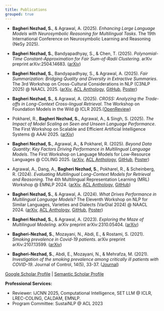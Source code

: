 ```yaml
---
title: Publications
grouped: true
---
```

- **Bagheri Nezhad, S.**, & Agrawal, A. (2025). *Enhancing Large Language Models with Neurosymbolic Reasoning for Multilingual Tasks*. The 19th International Conference on Neurosymbolic Learning and Reasoning (NeSy 2025).

- **Bagheri Nezhad, S.**, Bandyapadhyay, S., & Chen, T. (2025). *Polynomial-Time Constant-Approximation for Fair Sum-of-Radii Clustering*. arXiv preprint arXiv:2504.14683. ([arXiv](https://arxiv.org/pdf/2504.14683))

- **Bagheri Nezhad, S.**, Bandyapadhyay, S., & Agrawal, A. (2025). *Fair Summarization: Bridging Quality and Diversity in Extractive Summaries*. The 3rd Workshop on Cross-Cultural Considerations in NLP (C3NLP 2025) @ NAACL 2025. ([arXiv](https://arxiv.org/pdf/2411.07521), [ACL Anthology](https://aclanthology.org/2025.c3nlp-1.3/), [GitHub](https://github.com/PortNLP/FairEXTSummarizer), [Poster](assets/docs/Poster-FairSummarization-AFME2024.pdf))

- **Bagheri Nezhad, S.**, & Agrawal, A. (2025). *CROSS: Analyzing the Trade-offs in Long-Context Cross-lingual Retrieval*. The Workshop on Foundation Models in the Wild @ ICLR 2025.([OpenReview](https://openreview.net/forum?id=sOXznQZgnM))

- Pokharel, R., **Bagheri Nezhad, S.**, Agrawal, A., & Singh, S. (2025). *The Impact of Model Scaling on Seen and Unseen Language Performance*. The First Workshop on Scalable and Efficient Artificial Intelligence Systems @ AAAI 2025. ([arXiv](https://arxiv.org/pdf/2501.05629))

- **Bagheri Nezhad, S.**, Agrawal, A., & Pokharel, R. (2025). *Beyond Data Quantity: Key Factors Driving Performance in Multilingual Language Models*. The First Workshop on Language Models for Low-Resource Languages @ COLING 2025. ([arXiv](https://arxiv.org/pdf/2412.12500), [ACL Anthology](https://aclanthology.org/2025.loreslm-1.18/), [GitHub](https://github.com/PortNLP/SHAP-MLLM-Analysis), [Poster](assets/docs/Poster-BeyondDataQuantity-LoResLM.pdf))

- Agrawal, A., Dang, A., **Bagheri Nezhad, S.**, Pokharel, R., & Scheinberg, R. (2024). *Evaluating Multilingual Long-Context Models for Retrieval and Reasoning*. The 4th Multilingual Representation Learning (MRL) Workshop @ EMNLP 2024. ([arXiv](https://arxiv.org/pdf/2409.18006), [ACL Anthology](https://aclanthology.org/2024.mrl-1.18/), [GitHub](https://github.com/PortNLP/mLongRR))

- **Bagheri Nezhad, S.**, & Agrawal, A. (2024). *What Drives Performance in Multilingual Language Models?* The Eleventh Workshop on NLP for Similar Languages, Varieties and Dialects (VarDial 2024) @ NAACL 2024. ([arXiv](https://arxiv.org/pdf/2404.19159), [ACL Anthology](https://aclanthology.org/2024.vardial-1.2/), [GitHub](https://github.com/PortNLP/MLLMs_performance), [Poster](assets/docs/Poster-WhatDrives-Vardial2024.pdf))

- **Bagheri Nezhad, S.**, & Agrawal, A. (2023). *Exploring the Maze of Multilingual Modeling*. arXiv preprint arXiv:2310.05404. ([arXiv](https://arxiv.org/pdf/2310.05404))

- **Bagheri-Nezhad, S.**, Mozayani, N., Abdi, E., & Rostami, S. (2021). *Smoking prevalence in Covid-19 patients*. arXiv preprint arXiv:2107.13599. ([arXiv](https://arxiv.org/pdf/2107.13599))

- **Bagheri-Nezhad, S.**, Abdi, E., Mozayani, N., & Mehrafza, M. (2021). *Investigation of the smoking prevalence among critically ill patients with COVID-19*. Journal of Control, 14(5), 33-37. ([Journal](https://joc.kntu.ac.ir/article-1-816-en.pdf))

[Google Scholar Profile](https://scholar.google.com/citations?user=EuHJq20AAAAJ&hl=en) | [Semantic Scholar Profile](https://www.semanticscholar.org/author/Sina-Bagheri-Nezhad/2257000051)

**Professional Services:**
- Reviewer: IJCNN 2025, Computational Intelligence, SET LLM @ ICLR, LREC-COLING, CALDAM, EMNLP.
- Program Committee: SustaiNLP @ ACL 2023